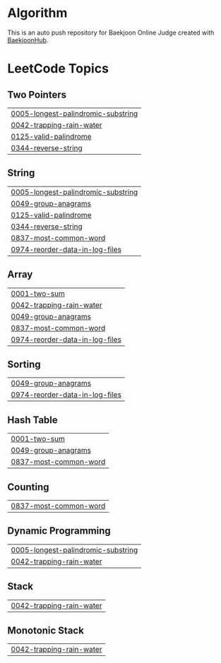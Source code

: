 # Algorithm
This is an auto push repository for Baekjoon Online Judge created with [BaekjoonHub](https://github.com/BaekjoonHub/BaekjoonHub).

<!---LeetCode Topics Start-->
# LeetCode Topics
## Two Pointers
|  |
| ------- |
| [0005-longest-palindromic-substring](https://github.com/yuunseo/Algorithm/tree/master/0005-longest-palindromic-substring) |
| [0042-trapping-rain-water](https://github.com/yuunseo/Algorithm/tree/master/0042-trapping-rain-water) |
| [0125-valid-palindrome](https://github.com/yuunseo/Algorithm/tree/master/0125-valid-palindrome) |
| [0344-reverse-string](https://github.com/yuunseo/Algorithm/tree/master/0344-reverse-string) |
## String
|  |
| ------- |
| [0005-longest-palindromic-substring](https://github.com/yuunseo/Algorithm/tree/master/0005-longest-palindromic-substring) |
| [0049-group-anagrams](https://github.com/yuunseo/Algorithm/tree/master/0049-group-anagrams) |
| [0125-valid-palindrome](https://github.com/yuunseo/Algorithm/tree/master/0125-valid-palindrome) |
| [0344-reverse-string](https://github.com/yuunseo/Algorithm/tree/master/0344-reverse-string) |
| [0837-most-common-word](https://github.com/yuunseo/Algorithm/tree/master/0837-most-common-word) |
| [0974-reorder-data-in-log-files](https://github.com/yuunseo/Algorithm/tree/master/0974-reorder-data-in-log-files) |
## Array
|  |
| ------- |
| [0001-two-sum](https://github.com/yuunseo/Algorithm/tree/master/0001-two-sum) |
| [0042-trapping-rain-water](https://github.com/yuunseo/Algorithm/tree/master/0042-trapping-rain-water) |
| [0049-group-anagrams](https://github.com/yuunseo/Algorithm/tree/master/0049-group-anagrams) |
| [0837-most-common-word](https://github.com/yuunseo/Algorithm/tree/master/0837-most-common-word) |
| [0974-reorder-data-in-log-files](https://github.com/yuunseo/Algorithm/tree/master/0974-reorder-data-in-log-files) |
## Sorting
|  |
| ------- |
| [0049-group-anagrams](https://github.com/yuunseo/Algorithm/tree/master/0049-group-anagrams) |
| [0974-reorder-data-in-log-files](https://github.com/yuunseo/Algorithm/tree/master/0974-reorder-data-in-log-files) |
## Hash Table
|  |
| ------- |
| [0001-two-sum](https://github.com/yuunseo/Algorithm/tree/master/0001-two-sum) |
| [0049-group-anagrams](https://github.com/yuunseo/Algorithm/tree/master/0049-group-anagrams) |
| [0837-most-common-word](https://github.com/yuunseo/Algorithm/tree/master/0837-most-common-word) |
## Counting
|  |
| ------- |
| [0837-most-common-word](https://github.com/yuunseo/Algorithm/tree/master/0837-most-common-word) |
## Dynamic Programming
|  |
| ------- |
| [0005-longest-palindromic-substring](https://github.com/yuunseo/Algorithm/tree/master/0005-longest-palindromic-substring) |
| [0042-trapping-rain-water](https://github.com/yuunseo/Algorithm/tree/master/0042-trapping-rain-water) |
## Stack
|  |
| ------- |
| [0042-trapping-rain-water](https://github.com/yuunseo/Algorithm/tree/master/0042-trapping-rain-water) |
## Monotonic Stack
|  |
| ------- |
| [0042-trapping-rain-water](https://github.com/yuunseo/Algorithm/tree/master/0042-trapping-rain-water) |
<!---LeetCode Topics End-->